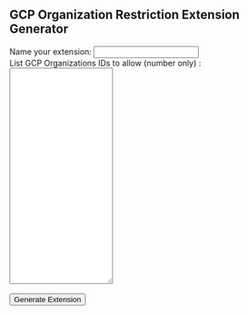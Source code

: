 <html>
<head>
<title>GCP Organization Restriction Extension Generator</title>

<script src="https://ajax.googleapis.com/ajax/libs/jquery/3.5.1/jquery.min.js"></script>
<script src="jszip.min.js"></script>
<script src="FileSaver.min.js"></script>
<script src="base64.js"></script>
<script>
function handleClick() {
  $.getJSON('manifest_template.json', function(manifest) {
    $.getJSON('rule_template.json', function(rule) {
      var ext_name = document.getElementById('ext_name').value;
      var org_ids = document.getElementById('org_ids').value.split('\n');
      for(let i = 0; i < org_ids.length; i++) {
          org_ids[i] = "organizations/" + org_ids[i];
          }
      manifest.name = ext_name;
      var nowd = new Date();
      var year = nowd.getUTCFullYear().toString();
      var month = (nowd.getUTCMonth() + 1).toString().padStart(2, "0");
      var dom = nowd.getUTCDate().toString().padStart(2, "0");
      var hour = nowd.getUTCHours().toString().padStart(2, "0");
      var minutes = nowd.getUTCMinutes().toString().padStart(2, "0");
      var seconds = nowd.getUTCSeconds().toString().padStart(2, "0");
      var ver_str = `${year}.${month}${dom}.${hour}.${minutes}${seconds}`;
      manifest.version = ver_str;
      var raw_header = {"resources": org_ids,
                        "options": "strict"};
      var raw_header_str = JSON.stringify(raw_header);
      var encoded_header = base64.urlEncode(raw_header_str);
      rule.action.requestHeaders.value = encoded_header;
      var zip = new JSZip();
      zip.file("rules1.json", JSON.stringify(rule, null, 2));
      zip.file("manifest.json", JSON.stringify(manifest, null, 2));
      zip.generateAsync({type:"blob"}).then(function(content) {
        saveAs(content, "org-restriction-" + manifest.version + ".zip");
      });
    });
  });
}

</script>
</head>
<body>
  <h2>GCP Organization Restriction Extension Generator</h2>
<form name="exdetails" method="post" onSubmit="handleClick(); return false">
        Name your extension: <input type="text" id="ext_name" name="ext_name"><br>
        List GCP Organizations IDs to allow (number only) :<br>
        <textarea id="org_ids" name="org_ids" rows="25" cols="20"></textarea><br>
        <br>
        <input name="Submit"  type="submit" value="Generate Extension" />
</form>

</body>
